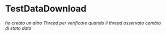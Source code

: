 # TestDataDownload
###### ho creato un altro Thread per verificare quando il thread osservato cambia di stato dato 
